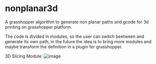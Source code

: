 # nonplanar3d
A grasshopper algorithm to generate non planar paths and gcode for 3d printing on grasshopper platform.

The code is divided in modules, so the user can switch beetween and generate its own path, in the future the idea is to bring more modules and maybe transform the definition in a plugin for grasshopper.

3D Slicing Module:
![image](https://user-images.githubusercontent.com/118382008/202248763-16ce80af-0051-467b-9851-4364b994a4df.png)





